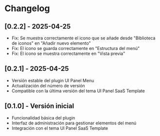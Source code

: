 # Changelog

## [0.2.2] - 2025-04-25
- Fix: Se muestra correctamente el icono que se añade desde "Biblioteca de iconos" en "Añadir nuevo elemento"
- Fix: El icono se guarda correctamente en "Estructura del menú"
- Fix: El icono se muestra correctamente en "Vista previa"

## [0.2.1] - 2025-04-25
- Versión estable del plugin UI Panel Menu
- Actualización del número de versión
- Compatible con la última versión del tema UI Panel SaaS Template

## [0.1.0] - Versión inicial
- Funcionalidad básica del plugin
- Interfaz de administración para gestionar elementos del menú
- Integración con el tema UI Panel SaaS Template
